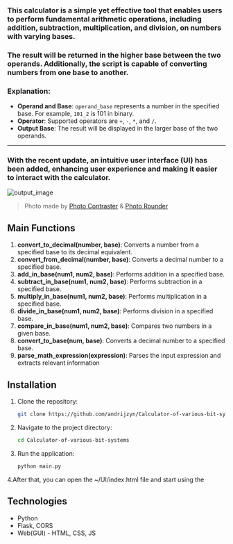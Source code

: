 ### This calculator is a simple yet effective tool that enables users to perform fundamental arithmetic operations, including addition, subtraction, multiplication, and division, on numbers with varying bases. 
### The result will be returned in the higher base between the two operands. Additionally, the script is capable of converting numbers from one base to another. 

### Explanation:
- **Operand and Base**: `operand_base` represents a number in the specified base. For example, `101_2` is 101 in binary.
- **Operator**: Supported operators are `+`, `-`, `*`, and `/`.
- **Output Base**: The result will be displayed in the larger base of the two operands.
___
### With the recent update, an intuitive user interface (UI) has been added, enhancing user experience and making it easier to interact with the calculator.
![output_image](https://github.com/user-attachments/assets/f08f57a8-af4f-491d-9bbc-02cfa7478bf1)
> Photo made by [Photo Contraster](https://github.com/andrijzyn/Photo-Contraster) & [Photo Rounder](https://github.com/andrijzyn/Photo-rounder)

## Main Functions
1. **convert_to_decimal(number, base)**: Converts a number from a specified base to its decimal equivalent.
2. **convert_from_decimal(number, base)**: Converts a decimal number to a specified base.
3. **add_in_base(num1, num2, base)**: Performs addition in a specified base.
4. **subtract_in_base(num1, num2, base)**: Performs subtraction in a specified base.
5. **multiply_in_base(num1, num2, base)**: Performs multiplication in a specified base.
6. **divide_in_base(num1, num2, base)**: Performs division in a specified base.
7. **compare_in_base(num1, num2, base)**: Compares two numbers in a given base.
8. **convert_to_base(num, base)**: Converts a decimal number to a specified base.
9. **parse_math_expression(expression)**: Parses the input expression and extracts relevant information

## Installation
1. Clone the repository:
   ```bash
   git clone https://github.com/andrijzyn/Calculator-of-various-bit-systems.git
   ```
2. Navigate to the project directory:
   ```bash
   cd Calculator-of-various-bit-systems
   ```
3. Run the application:
   ```bash
   python main.py
   ```
4.After that, you can open the ~/UI/index.html file and start using the

## Technologies
- Python
- Flask, CORS
- Web(GUI) - HTML, CSS, JS
